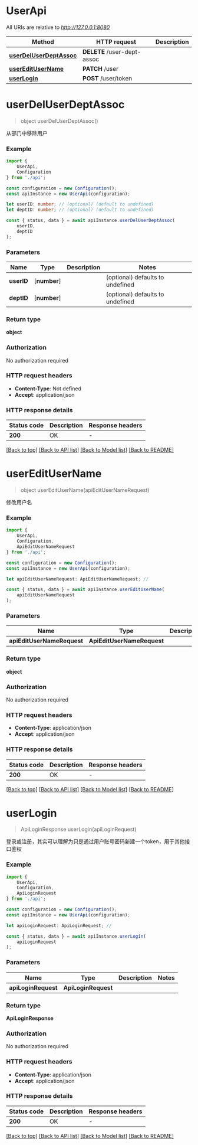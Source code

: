 # UserApi

All URIs are relative to *http://127.0.0.1:8080*

|Method | HTTP request | Description|
|------------- | ------------- | -------------|
|[**userDelUserDeptAssoc**](#userdeluserdeptassoc) | **DELETE** /user-dept-assoc | |
|[**userEditUserName**](#usereditusername) | **PATCH** /user | |
|[**userLogin**](#userlogin) | **POST** /user/token | |

# **userDelUserDeptAssoc**
> object userDelUserDeptAssoc()

从部门中移除用户

### Example

```typescript
import {
    UserApi,
    Configuration
} from './api';

const configuration = new Configuration();
const apiInstance = new UserApi(configuration);

let userID: number; // (optional) (default to undefined)
let deptID: number; // (optional) (default to undefined)

const { status, data } = await apiInstance.userDelUserDeptAssoc(
    userID,
    deptID
);
```

### Parameters

|Name | Type | Description  | Notes|
|------------- | ------------- | ------------- | -------------|
| **userID** | [**number**] |  | (optional) defaults to undefined|
| **deptID** | [**number**] |  | (optional) defaults to undefined|


### Return type

**object**

### Authorization

No authorization required

### HTTP request headers

 - **Content-Type**: Not defined
 - **Accept**: application/json


### HTTP response details
| Status code | Description | Response headers |
|-------------|-------------|------------------|
|**200** | OK |  -  |

[[Back to top]](#) [[Back to API list]](../README.md#documentation-for-api-endpoints) [[Back to Model list]](../README.md#documentation-for-models) [[Back to README]](../README.md)

# **userEditUserName**
> object userEditUserName(apiEditUserNameRequest)

修改用户名

### Example

```typescript
import {
    UserApi,
    Configuration,
    ApiEditUserNameRequest
} from './api';

const configuration = new Configuration();
const apiInstance = new UserApi(configuration);

let apiEditUserNameRequest: ApiEditUserNameRequest; //

const { status, data } = await apiInstance.userEditUserName(
    apiEditUserNameRequest
);
```

### Parameters

|Name | Type | Description  | Notes|
|------------- | ------------- | ------------- | -------------|
| **apiEditUserNameRequest** | **ApiEditUserNameRequest**|  | |


### Return type

**object**

### Authorization

No authorization required

### HTTP request headers

 - **Content-Type**: application/json
 - **Accept**: application/json


### HTTP response details
| Status code | Description | Response headers |
|-------------|-------------|------------------|
|**200** | OK |  -  |

[[Back to top]](#) [[Back to API list]](../README.md#documentation-for-api-endpoints) [[Back to Model list]](../README.md#documentation-for-models) [[Back to README]](../README.md)

# **userLogin**
> ApiLoginResponse userLogin(apiLoginRequest)

登录或注册，其实可以理解为只是通过用户账号密码新建一个token，用于其他接口鉴权

### Example

```typescript
import {
    UserApi,
    Configuration,
    ApiLoginRequest
} from './api';

const configuration = new Configuration();
const apiInstance = new UserApi(configuration);

let apiLoginRequest: ApiLoginRequest; //

const { status, data } = await apiInstance.userLogin(
    apiLoginRequest
);
```

### Parameters

|Name | Type | Description  | Notes|
|------------- | ------------- | ------------- | -------------|
| **apiLoginRequest** | **ApiLoginRequest**|  | |


### Return type

**ApiLoginResponse**

### Authorization

No authorization required

### HTTP request headers

 - **Content-Type**: application/json
 - **Accept**: application/json


### HTTP response details
| Status code | Description | Response headers |
|-------------|-------------|------------------|
|**200** | OK |  -  |

[[Back to top]](#) [[Back to API list]](../README.md#documentation-for-api-endpoints) [[Back to Model list]](../README.md#documentation-for-models) [[Back to README]](../README.md)


